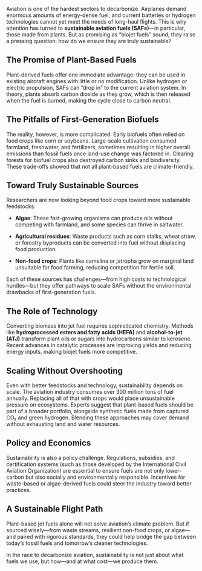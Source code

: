 Aviation is one of the hardest sectors to decarbonize. Airplanes demand enormous amounts of energy-dense fuel, and current batteries or hydrogen technologies cannot yet meet the needs of long-haul flights. This is why attention has turned to **sustainable aviation fuels (SAFs)**—in particular, those made from plants. But as promising as “biojet fuels” sound, they raise a pressing question: how do we ensure they are truly sustainable?

## The Promise of Plant-Based Fuels

Plant-derived fuels offer one immediate advantage: they can be used in existing aircraft engines with little or no modification. Unlike hydrogen or electric propulsion, SAFs can “drop in” to the current aviation system. In theory, plants absorb carbon dioxide as they grow, which is then released when the fuel is burned, making the cycle close to carbon neutral.

## The Pitfalls of First-Generation Biofuels

The reality, however, is more complicated. Early biofuels often relied on food crops like corn or soybeans. Large-scale cultivation consumed farmland, freshwater, and fertilizers, sometimes resulting in higher overall emissions than fossil fuels once land-use change was factored in. Clearing forests for biofuel crops also destroyed carbon sinks and biodiversity. These trade-offs showed that not all plant-based fuels are climate-friendly.

## Toward Truly Sustainable Sources

Researchers are now looking beyond food crops toward more sustainable feedstocks:

- **Algae**: These fast-growing organisms can produce oils without competing with farmland, and some species can thrive in saltwater.
    
- **Agricultural residues**: Waste products such as corn stalks, wheat straw, or forestry byproducts can be converted into fuel without displacing food production.
    
- **Non-food crops**: Plants like camelina or jatropha grow on marginal land unsuitable for food farming, reducing competition for fertile soil.
    

Each of these sources has challenges—from high costs to technological hurdles—but they offer pathways to scale SAFs without the environmental drawbacks of first-generation fuels.

## The Role of Technology

Converting biomass into jet fuel requires sophisticated chemistry. Methods like **hydroprocessed esters and fatty acids (HEFA)** and **alcohol-to-jet (ATJ)** transform plant oils or sugars into hydrocarbons similar to kerosene. Recent advances in catalytic processes are improving yields and reducing energy inputs, making biojet fuels more competitive.

## Scaling Without Overshooting

Even with better feedstocks and technology, sustainability depends on scale. The aviation industry consumes over 300 million tons of fuel annually. Replacing all of that with crops would place unsustainable pressure on ecosystems. Experts suggest that plant-based fuels should be part of a broader portfolio, alongside synthetic fuels made from captured CO₂ and green hydrogen. Blending these approaches may cover demand without exhausting land and water resources.

## Policy and Economics

Sustainability is also a policy challenge. Regulations, subsidies, and certification systems (such as those developed by the International Civil Aviation Organization) are essential to ensure fuels are not only lower-carbon but also socially and environmentally responsible. Incentives for waste-based or algae-derived fuels could steer the industry toward better practices.

## A Sustainable Flight Path

Plant-based jet fuels alone will not solve aviation’s climate problem. But if sourced wisely—from waste streams, resilient non-food crops, or algae—and paired with rigorous standards, they could help bridge the gap between today’s fossil fuels and tomorrow’s cleaner technologies.

In the race to decarbonize aviation, sustainability is not just about what fuels we use, but how—and at what cost—we produce them.
